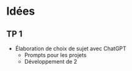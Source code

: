 # Idées
## TP 1
* Élaboration de choix de sujet avec ChatGPT
	* Prompts pour les projets 
	* Développement de 2 
